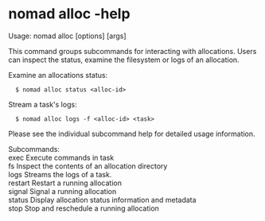 # nomad alloc -help

Usage: nomad alloc <subcommand> [options] [args]

This command groups subcommands for interacting with allocations. Users can
inspect the status, examine the filesystem or logs of an allocation.

Examine an allocations status:

      $ nomad alloc status <alloc-id>

Stream a task's logs:

      $ nomad alloc logs -f <alloc-id> <task>

Please see the individual subcommand help for detailed usage information.

Subcommands:  
exec Execute commands in task  
fs Inspect the contents of an allocation directory  
logs Streams the logs of a task.  
restart Restart a running allocation  
signal Signal a running allocation  
status Display allocation status information and metadata  
stop Stop and reschedule a running allocation
